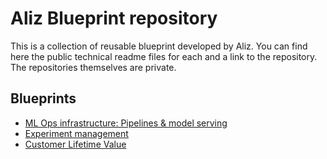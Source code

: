 # Aliz Blueprint repository

This is a collection of reusable blueprint developed by Aliz. You can find here the public technical readme files for each and a link to the repository. The repositories themselves are private.


## Blueprints

- [ML Ops infrastructure: Pipelines & model serving](./readmes/mlops_infra.md)
- [Experiment management](./readmes/experiments.md)
- [Customer Lifetime Value](./readmes/cltv.md)